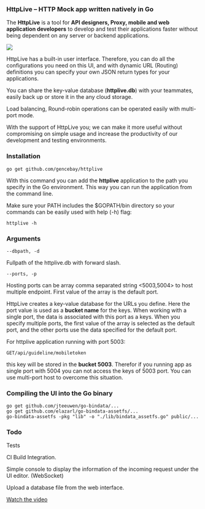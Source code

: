 ### HttpLive – HTTP Mock app written natively in Go

The **HttpLive** is a tool for **API designers, Proxy, mobile and web application developers** to develop and test their applications faster without being dependent on any server or backend applications.

![](https://github.com/gencebay/httplive/blob/master/httplive-ui.png)

HttpLive has a built-in user interface. Therefore, you can do all the configurations you need on this UI, and with dynamic URL (Routing) definitions you can specify your own JSON return types for your applications.

You can share the key-value database (**httplive.db**) with your teammates, easily back up or store it in the any cloud storage.

Load balancing, Round-robin operations can be operated easily with multi-port mode.

With the support of HttpLive you; we can make it more useful without compromising on simple usage and increase the productivity of our development and testing environments.

### Installation

    go get github.com/gencebay/httplive

With this command you can add the **httplive** application to the path you specify in the Go environment. This way you can run the application from the command line.

Make sure your PATH includes the $GOPATH/bin directory so your commands can be easily used with help (-h) flag:

    httplive -h

### Arguments

    --dbpath, -d

Fullpath of the httplive.db with forward slash.

    --ports, -p

Hosting ports can be array comma separated string <5003,5004> to host multiple endpoint. First value of the array is the default port.

HttpLive creates a key-value database for the URLs you define. Here the port value is used as a **bucket name** for the keys. When working with a single port, the data is associated with this port as a keys. When you specify multiple ports, the first value of the array is selected as the default port, and the other ports use the data specified for the default port.

For httplive application running with port 5003:

    GET/api/guideline/mobiletoken

this key will be stored in the **bucket 5003**. Therefor if you running app as single port with 5004 you can not access the keys of 5003 port. You can use multi-port host to overcome this situation.

### Compiling the UI into the Go binary

    go get github.com/jteeuwen/go-bindata/...
    go get github.com/elazarl/go-bindata-assetfs/...
    go-bindata-assetfs -pkg "lib" -o "./lib/bindata_assetfs.go" public/...

### Todo

Tests

CI Build Integration.

Simple console to display the information of the incoming request under the UI editor. (WebSocket)

Upload a database file from the web interface.

[Watch the video](https://youtu.be/AG5_llcBogk)
